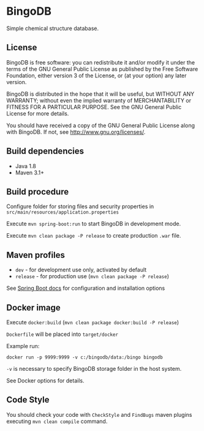 # BingoDB

Simple chemical structure database.

## License

BingoDB is free software: you can redistribute it and/or modify
it under the terms of the GNU General Public License as published by
the Free Software Foundation, either version 3 of the License, or
(at your option) any later version.

BingoDB is distributed in the hope that it will be useful,
but WITHOUT ANY WARRANTY; without even the implied warranty of
MERCHANTABILITY or FITNESS FOR A PARTICULAR PURPOSE.  See the
GNU General Public License for more details.

You should have received a copy of the GNU General Public License
along with BingoDB.  If not, see <http://www.gnu.org/licenses/>.

## Build dependencies

- Java 1.8
- Maven 3.1+

## Build procedure

Configure folder for storing files and security properties in `src/main/resources/application.properties`

Execute `mvn spring-boot:run` to start BingoDB in development mode.

Execute `mvn clean package -P release` to create production `.war` file.

## Maven profiles

- `dev` - for development use only, activated by default
- `release` - for production use (`mvn clean package -P release`)

See [Spring Boot docs](http://docs.spring.io/spring-boot/docs/current/reference/htmlsingle/) for configuration and installation options

## Docker image

Execute `docker:build` (`mvn clean package docker:build -P release`)

`Dockerfile` will be placed into `target/docker`

Example run:
 
`docker run -p 9999:9999 -v c:/bingodb/data:/bingo bingodb`

`-v` is necessary to specify BingoDB storage folder in the host system.

See Docker options for details.

## Code Style

You should check your code with `CheckStyle` and `FindBugs` maven plugins executing `mvn clean compile` command. 
